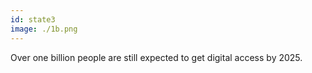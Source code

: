 ```yaml
---
id: state3
image: ./1b.png
---
```

Over one billion people are still expected to get digital access by 2025.
